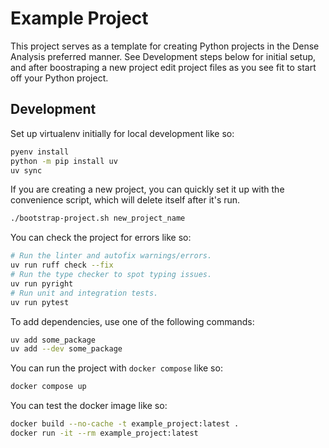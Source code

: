# Example Project

This project serves as a template for creating Python projects in the Dense
Analysis preferred manner. See Development steps below for initial setup, and
after boostraping a new project edit project files as you see fit to start off
your Python project.

## Development

Set up virtualenv initially for local development like so:

```sh
pyenv install
python -m pip install uv
uv sync
```

If you are creating a new project, you can quickly set it up with the
convenience script, which will delete itself after it's run.

```sh
./bootstrap-project.sh new_project_name
```

You can check the project for errors like so:

```sh
# Run the linter and autofix warnings/errors.
uv run ruff check --fix
# Run the type checker to spot typing issues.
uv run pyright
# Run unit and integration tests.
uv run pytest
```

To add dependencies, use one of the following commands:

```sh
uv add some_package
uv add --dev some_package
```

You can run the project with `docker compose` like so:

```sh
docker compose up
```

You can test the docker image like so:

```sh
docker build --no-cache -t example_project:latest .
docker run -it --rm example_project:latest
```
